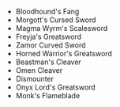 - Bloodhound's Fang
- Morgott's Cursed Sword
- Magma Wyrm's Scalesword
- Freyja's Greatsword
- Zamor Curved Sword
- Horned Warrior's Greatsword
- Beastman's Cleaver
- Omen Cleaver
- Dismounter
- Onyx Lord's Greatsword
- Monk's Flameblade